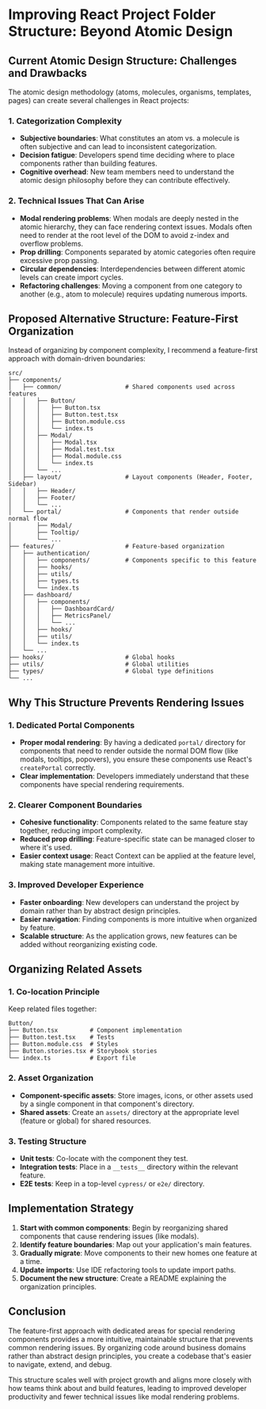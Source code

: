 
# Improving React Project Folder Structure: Beyond Atomic Design

## Current Atomic Design Structure: Challenges and Drawbacks

The atomic design methodology (atoms, molecules, organisms, templates, pages) can create several challenges in React projects:

### 1. Categorization Complexity
- **Subjective boundaries**: What constitutes an atom vs. a molecule is often subjective and can lead to inconsistent categorization.
- **Decision fatigue**: Developers spend time deciding where to place components rather than building features.
- **Cognitive overhead**: New team members need to understand the atomic design philosophy before they can contribute effectively.

### 2. Technical Issues That Can Arise
- **Modal rendering problems**: When modals are deeply nested in the atomic hierarchy, they can face rendering context issues. Modals often need to render at the root level of the DOM to avoid z-index and overflow problems.
- **Prop drilling**: Components separated by atomic categories often require excessive prop passing.
- **Circular dependencies**: Interdependencies between different atomic levels can create import cycles.
- **Refactoring challenges**: Moving a component from one category to another (e.g., atom to molecule) requires updating numerous imports.

## Proposed Alternative Structure: Feature-First Organization

Instead of organizing by component complexity, I recommend a feature-first approach with domain-driven boundaries:

```
src/
├── components/
│   ├── common/                  # Shared components used across features
│   │   ├── Button/
│   │   │   ├── Button.tsx
│   │   │   ├── Button.test.tsx
│   │   │   ├── Button.module.css
│   │   │   └── index.ts
│   │   ├── Modal/
│   │   │   ├── Modal.tsx
│   │   │   ├── Modal.test.tsx
│   │   │   ├── Modal.module.css
│   │   │   └── index.ts
│   │   └── ...
│   ├── layout/                  # Layout components (Header, Footer, Sidebar)
│   │   ├── Header/
│   │   ├── Footer/
│   │   └── ...
│   └── portal/                  # Components that render outside normal flow
│       ├── Modal/
│       ├── Tooltip/
│       └── ...
├── features/                    # Feature-based organization
│   ├── authentication/
│   │   ├── components/          # Components specific to this feature
│   │   ├── hooks/
│   │   ├── utils/
│   │   ├── types.ts
│   │   └── index.ts
│   ├── dashboard/
│   │   ├── components/
│   │   │   ├── DashboardCard/
│   │   │   ├── MetricsPanel/
│   │   │   └── ...
│   │   ├── hooks/
│   │   ├── utils/
│   │   └── index.ts
│   └── ...
├── hooks/                       # Global hooks
├── utils/                       # Global utilities
├── types/                       # Global type definitions
└── ...
```

## Why This Structure Prevents Rendering Issues

### 1. Dedicated Portal Components
- **Proper modal rendering**: By having a dedicated `portal/` directory for components that need to render outside the normal DOM flow (like modals, tooltips, popovers), you ensure these components use React's `createPortal` correctly.
- **Clear implementation**: Developers immediately understand that these components have special rendering requirements.

### 2. Clearer Component Boundaries
- **Cohesive functionality**: Components related to the same feature stay together, reducing import complexity.
- **Reduced prop drilling**: Feature-specific state can be managed closer to where it's used.
- **Easier context usage**: React Context can be applied at the feature level, making state management more intuitive.

### 3. Improved Developer Experience
- **Faster onboarding**: New developers can understand the project by domain rather than by abstract design principles.
- **Easier navigation**: Finding components is more intuitive when organized by feature.
- **Scalable structure**: As the application grows, new features can be added without reorganizing existing code.

## Organizing Related Assets

### 1. Co-location Principle
Keep related files together:

```
Button/
├── Button.tsx         # Component implementation
├── Button.test.tsx    # Tests
├── Button.module.css  # Styles
├── Button.stories.tsx # Storybook stories
└── index.ts           # Export file
```

### 2. Asset Organization
- **Component-specific assets**: Store images, icons, or other assets used by a single component in that component's directory.
- **Shared assets**: Create an `assets/` directory at the appropriate level (feature or global) for shared resources.

### 3. Testing Structure
- **Unit tests**: Co-locate with the component they test.
- **Integration tests**: Place in a `__tests__` directory within the relevant feature.
- **E2E tests**: Keep in a top-level `cypress/` or `e2e/` directory.

## Implementation Strategy

1. **Start with common components**: Begin by reorganizing shared components that cause rendering issues (like modals).
2. **Identify feature boundaries**: Map out your application's main features.
3. **Gradually migrate**: Move components to their new homes one feature at a time.
4. **Update imports**: Use IDE refactoring tools to update import paths.
5. **Document the new structure**: Create a README explaining the organization principles.

## Conclusion

The feature-first approach with dedicated areas for special rendering components provides a more intuitive, maintainable structure that prevents common rendering issues. By organizing code around business domains rather than abstract design principles, you create a codebase that's easier to navigate, extend, and debug.

This structure scales well with project growth and aligns more closely with how teams think about and build features, leading to improved developer productivity and fewer technical issues like modal rendering problems.
